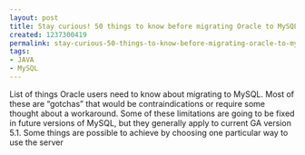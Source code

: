 ```yaml
---
layout: post
title: Stay curious! 50 things to know before migrating Oracle to MySQL
created: 1237300419
permalink: stay-curious-50-things-to-know-before-migrating-oracle-to-mysql
tags:
- JAVA
- MySQL
---
```

<p>List of things Oracle users need to know about migrating to MySQL. Most of these are &ldquo;gotchas&rdquo; that would be contraindications or require some thought about a workaround. Some of these limitations are going to be fixed in future versions of MySQL, but they generally apply to current GA version 5.1. Some things are possible to achieve by choosing one particular way to use the server</p>
